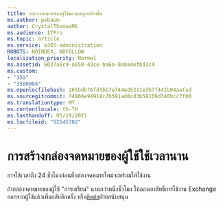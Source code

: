 ```yaml
---
title: กล่องจดหมายของผู้ใช้ของคุณถูกสร้างขึ้น
ms.author: pebaum
author: CrystalThomasMS
ms.audience: ITPro
ms.topic: article
ms.service: o365-administration
ROBOTS: NOINDEX, NOFOLLOW
localization_priority: Normal
ms.assetid: 6037a6c9-a658-43ce-ba6a-8e0a4efbd3c4
ms.custom:
- "359"
- "3500004"
ms.openlocfilehash: 265bdb76fd3bb7e744ed5311e3b7f441b04aafad
ms.sourcegitcommit: f4866e94918c7b591ad0cd3b58169d340bcc7f00
ms.translationtype: MT
ms.contentlocale: th-TH
ms.lasthandoff: 05/19/2021
ms.locfileid: "52545702"
---
```

# <a name="user-mailbox-creation-is-taking-a-long-time"></a>การสร้างกล่องจดหมายของผู้ใช้ใช้เวลานาน

อาจใช้เวลาถึง 24 ชั่วโมงก่อนที่กล่องจดหมายใหม่จะพร้อมให้ใช้งาน
  
ถ้ากล่องจดหมายของผู้ใช้ "การเตรียม" นานกว่าหนึ่งชั่วโมง ให้ลองเอาสิทธิ์การใช้งาน Exchange ออกจากผู้ใช้แล้วเพิ่มกลับอีกครั้ง หรือ[ติดต่อ](https://go.microsoft.com/fwlink/p/?linkid=518322)ฝ่ายสนับสนุน
